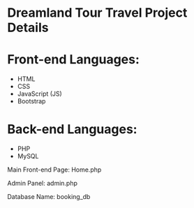 # Dreamland Tour Travel Project Details

# Front-end Languages:
- HTML
- CSS
- JavaScript (JS)
- Bootstrap

# Back-end Languages:
- PHP
- MySQL

Main Front-end Page: Home.php

Admin Panel: admin.php

Database Name: booking_db
